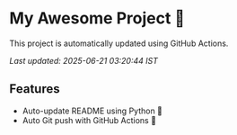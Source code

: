 # My Awesome Project 🚀

This project is automatically updated using GitHub Actions.

_Last updated: 2025-06-21 03:20:44 IST_

## Features
- Auto-update README using Python 🐍
- Auto Git push with GitHub Actions 🤖
